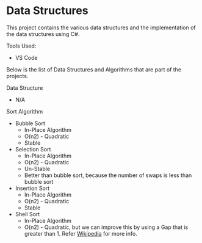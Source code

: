 # Data Structures

This project contains the various data structures and the implementation of the data structures using C#.

Tools Used:
 - VS Code

Below is the list of Data Structures and Algorithms that are part of the projects.

Data Structure
 - N/A

Sort Algorithm
 - Bubble Sort
    - In-Place Algorithm
    - O(n2) - Quadratic
    - Stable
 - Selection Sort
    - In-Place Algorithm
    - O(n2) - Quadratic
    - Un-Stable
    - Better than bubble sort, because the number of swaps is less than bubble sort
- Insertion Sort
    - In-Place Algorithm
    - O(n2) - Quadratic
    - Stable
- Shell Sort
    - In-Place Algorithm
    - O(n2) - Quadratic, but we can improve this by using a Gap that is greater than 1. Refer <a href="https://en.wikipedia.org/wiki/Shellsort#Gap_sequences">Wikipedia</a> for more info.